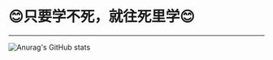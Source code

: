 # 😊只要学不死，就往死里学😊

---

![Anurag's GitHub stats](https://github-readme-stats-glowblur.vercel.app/api?username=GlowBlur&show_icons=true&theme=radical)
